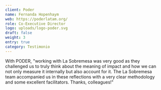 ```yaml
---
client: Poder
name: Fernanda Hopenhaym
web: https://poderlatam.org/
role: Co-Executive Director
logo: uploads/logo-poder.svg
draft: false
weight: 3
entry: true
category: Testimonio
---
```


With PODER, "working with La Sobremesa was very good as they challenged us to truly think about the meaning of impact and how we can not only measure it internally but also account for it. The La Sobremesa team accompanied us in these reflections with a very clear methodology and some excellent facilitators. Thanks, colleagues!"